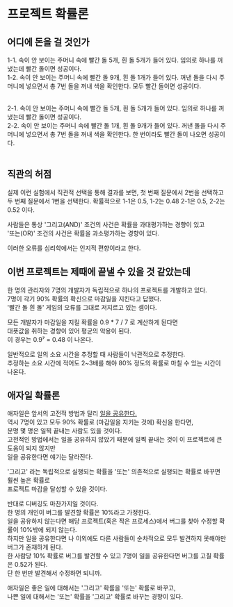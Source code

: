 # 프로젝트 확률론

## 어디에 돈을 걸 것인가

1-1. 속이 안 보이는 주머니 속에 빨간 돌 5개, 흰 돌 5개가 들어 있다. 임의로 하나를 꺼냈는데 빨간 돌이면 성공이다.<br/>
1-2. 속이 안 보이는 주머니 속에 빨간 돌 9개, 흰 돌 1개가 들어 있다. 꺼낸 돌을 다시 주머니에 넣으면서 총 7번 돌을 꺼내 색을 확인한다. 모두 빨간 돌이면 성공이다.<br/>
<br/>

2-1. 속이 안 보이는 주머니 속에 빨간 돌 5개, 흰 돌 5개가 들어 있다. 임의로 하나를 꺼냈는데 빨간 돌이면 성공이다.<br/>
2-2. 속이 안 보이는 주머니 속에 빨간 돌 1개, 흰 돌 9개가 들어 있다. 꺼낸 돌을 다시 주머니에 넣으면서 총 7번 돌을 꺼내 색을 확인한다. 한 번이라도 빨간 돌이 나오면 성공이다.<br/>
<br/>

## 직관의 허점

실제 이런 실험에서 직관적 선택을 통해 결과를 보면, 첫 번째 질문에서 2번을 선택하고<br/>
두 번째 질문에서 1번을 선택한다. 확률적으로 1-1은 0.5, 1-2는 0.48 2-1은 0.5, 2-2는 0.52 이다.<br/>

사람들은 통상 '그리고(AND)' 조건의 사건은 확률을 과대평가하는 경향이 있고<br/>
'또는(OR)' 조건의 사건은 확률을 과소평가하는 경향이 있다.<br/>

이러한 오류를 심리학에서는 인지적 편향이라고 한다.<br/>

## 이번 프로젝트는 제때에 끝낼 수 있을 것 같았는데

한 명의 관리자와 7명의 개발자가 독립적으로 하나의 프로젝트를 개발하고 있다.<br/>
7명이 각기 90% 확률의 확신으로 마감일을 지킨다고 답했다.<br/>
'빨간 돌 흰 돌' 게임의 오류를 그대로 저지르고 있는 셈이다.<br/>

모든 개발자가 마감일을 지킬 확률을 0.9 * 7 / 7 로 계산하게 된다면 <br/>
대푯값을 취하는 경향이 있어 평균의 악용이 된다.<br/>
이 경우는 0.9⁷ = 0.48 이 나온다.<br/>

일반적으로 일의 소요 시간을 추정할 때 사람들이 낙관적으로 추정한다.<br/>
추정하는 소요 시간에 적어도 2~3배를 해야 80% 정도의 확률로 마칠 수 있는 시간이 나온다.<br/>

## 애자일 확률론

애자일은 앞서의 고전적 방법과 달리 <u>일을 공유한다.</u><br/>
역시 7명이 있고 모두 90% 확률로 (마감일을 지키는 것에) 확신을 한다면,<br/>
분명 몇 명은 일찍 끝내는 사람도 있을 것이다.<br/>
고전적인 방법에서는 일을 공유하지 않았기 때문에 일찍 끝내는 것이 이 프로젝트에 큰 도움이 되지 않지만<br/>
일을 공유한다면 얘기는 달라진다.<br/>

'그리고' 라는 독립적으로 실행되는 확률을 '또는' 의존적으로 실행되는 확률로 바꾸면 훨씬 높은 확률로<br/>
프로젝트 마감을 달성할 수 있을 것이다.<br/>

반대로 디버깅도 마찬가지일 것이다.<br/>
한 명의 개인이 버그를 발견할 확률은 10%라고 가정한다.<br/>
일을 공유하지 않는다면 해당 프로젝트(혹은 작은 프로세스)에서 버그를 찾아 수정할 확률이 10%밖에 되지 않는다.<br/>
하지만 일을 공유한다면 나 이외에도 다른 사람들이 순차적으로 모두 발견하지 못해야만 버그가 존재하게 된다.<br/>
한 사람당 10% 확률로 버그를 발견할 수 있고 7명이 일을 공유한다면 버그를 고칠 확률은 0.52가 된다.<br/>
단 한 번만 발견해서 수정하면 되니까.

애자일은 좋은 일에 대해서는 '그리고' 확률을 '또는' 확률로 바꾸고,<br/>
나쁜 일에 대해서는 '또는' 확률을 '그리고' 확률로 바꾸는 경향이 있다.<br/>